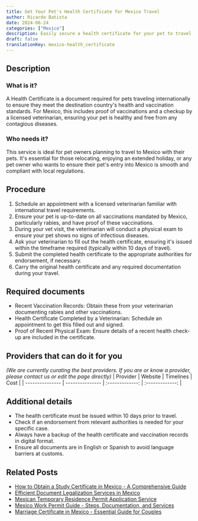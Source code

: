 ```yaml
---
title: Get Your Pet's Health Certificate for Mexico Travel
author: Ricardo Batista
date: 2024-06-24
categories: ["Mexico"]
description: Easily secure a health certificate for your pet to travel into Mexico. Step-by-step guide and required documents explained.
draft: false
translationKey: mexico-health_certificate
---
```


## Description
### What is it?
A Health Certificate is a document required for pets traveling internationally to ensure they meet the destination country's health and vaccination standards. For Mexico, this includes proof of vaccinations and a checkup by a licensed veterinarian, ensuring your pet is healthy and free from any contagious diseases.

### Who needs it?
This service is ideal for pet owners planning to travel to Mexico with their pets. It's essential for those relocating, enjoying an extended holiday, or any pet owner who wants to ensure their pet's entry into Mexico is smooth and compliant with local regulations.

## Procedure

1. Schedule an appointment with a licensed veterinarian familiar with international travel requirements.
2. Ensure your pet is up-to-date on all vaccinations mandated by Mexico, particularly rabies, and have proof of these vaccinations.
3. During your vet visit, the veterinarian will conduct a physical exam to ensure your pet shows no signs of infectious diseases.
4. Ask your veterinarian to fill out the health certificate, ensuring it's issued within the timeframe required (typically within 10 days of travel).
5. Submit the completed health certificate to the appropriate authorities for endorsement, if necessary.
6. Carry the original health certificate and any required documentation during your travel.


## Required documents

- Recent Vaccination Records: Obtain these from your veterinarian documenting rabies and other vaccinations.
- Health Certificate Completed by a Veterinarian: Schedule an appointment to get this filled out and signed.
- Proof of Recent Physical Exam: Ensure details of a recent health check-up are included in the certificate.


## Providers that can do it for you
_(We are currently curating the best providers. If you are or know a provider, please contact us or edit the page directly)_
| Provider        |     Website     |     Timelines    |       Cost      |
| --------------- | --------------- |  :-------------: | :-------------: |

## Additional details

- The health certificate must be issued within 10 days prior to travel.
- Check if an endorsement from relevant authorities is needed for your specific case.
- Always have a backup of the health certificate and vaccination records in digital format.
- Ensure all documents are in English or Spanish to avoid language barriers at customs.

## Related Posts

- [How to Obtain a Study Certificate in Mexico - A Comprehensive Guide](https://tramitit.com/guides/mexico/study_certificate/)
- [Efficient Document Legalization Services in Mexico](https://tramitit.com/guides/mexico/document_legalization/)
- [Mexican Temporary Residence Permit Application Service](https://tramitit.com/guides/mexico/temporary_residence_permit/)
- [Mexico Work Permit Guide - Steps, Documentation, and Services](https://tramitit.com/guides/mexico/work_permit/)
- [Marriage Certificate in Mexico - Essential Guide for Couples](https://tramitit.com/guides/mexico/marriage_certificate/)